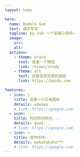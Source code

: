 ```yaml
---
layout: home

hero:
  name: Bubble Gum
  text: 偶尔写写
  tagline: by 小白 一个前端小菜鸡~
  image:
    src:
    alt:
  actions:
    - theme: brand
      text: 这是一个按钮
      link: /Views/study
    - theme: alt
      text: 这是去往百度的按钮
      link: https://baidu.com

features:
  - icon: ⚡️
    title: 这是一个闪电图标
    details: wawawa
    # link: https://google.com
  - icon: -.-
    title: 阿巴阿巴阿巴...
    details: good...
    # link: https://google.com
  - icon: 🔥
    title: 哇咔咔咔~
    details: wakakakaka***
    # link: https://google.com
---
```


